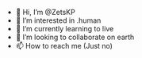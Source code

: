 - 👋 Hi, I’m @ZetsKP
- 👀 I’m interested in .human
- 🌱 I’m currently learning to live
- 💞️ I’m looking to collaborate on earth
- 📫 How to reach me (Just no)
